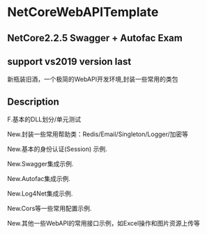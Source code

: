 # NetCoreWebAPITemplate

## NetCore2.2.5 Swagger + Autofac Exam

## support vs2019 version last

新瓶装旧酒，一个极简的WebAPI开发环境,封装一些常用的类包

## Description

F.基本的DLL划分/单元测试

New.封装一些常用帮助类：Redis/Email/Singleton/Logger/加密等

New.基本的身份认证(Session) 示例.

New.Swagger集成示例.

New.Autofac集成示例.

New.Log4Net集成示例.

New.Cors等一些常用配置示例.

New.其他一些WebAPI的常用接口示例，如Excel操作和图片资源上传等
